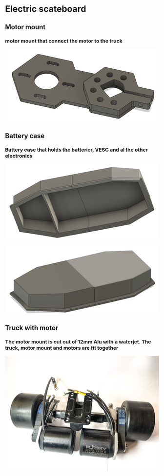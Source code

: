 # Electric scateboard

## Motor mount
### motor mount that connect the motor to the truck
<p align="center">
  <img width="700" src="https://github.com/torbrodtkorb/electric-scateboard/blob/master/graphics/mount.PNG">
</p>

## Battery case
### Battery case that holds the batterier, VESC and al the other electronics
<p align="center">
  <img width="500" src="https://github.com/torbrodtkorb/electric-scateboard/blob/master/graphics/case1-bottom.PNG">
</p>

<p align="center">
  <img width="500" src="https://github.com/torbrodtkorb/electric-scateboard/blob/master/graphics/case1-top.PNG">
</p>

## Truck with motor
### The motor mount is cut out of 12mm Alu with a waterjet. The truck, motor mount and motors are fit together
<p align="center">
  <img width="600" src="https://github.com/torbrodtkorb/electric-scateboard/blob/master/graphics/IMG_0236.png">
</p>



